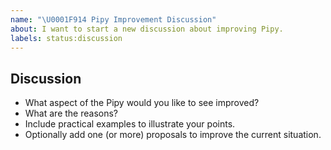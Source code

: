 ```yaml
---
name: "\U0001F914 Pipy Improvement Discussion"
about: I want to start a new discussion about improving Pipy.
labels: status:discussion
---
```


## Discussion

- What aspect of the Pipy would you like to see improved?
- What are the reasons?
- Include practical examples to illustrate your points.
- Optionally add one (or more) proposals to improve the current situation.
